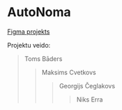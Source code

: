 # AutoNoma

[Figma projekts](https://www.figma.com/file/E0B8WDTjwmL57VPxpTkpmT/AutoNoma-(Toms-Bāders-un-Maksims-Cvetkovs-DP2-3)?node-id=0%3A1)

 Projektu veido:
> Toms Bāders
>> Maksims Cvetkovs
>>> Georgijs Čeglakovs
>>>> Niks Erra